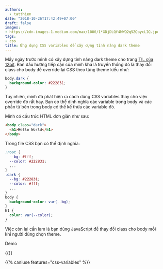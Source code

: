 ```yaml
---
authors:
  - tatthien
date: "2018-10-26T17:42:49+07:00"
draft: false
images:
- https://cdn-images-1.medium.com/max/1000/1*GDjDLQf4hWQ2q5ZQpycLIQ.jpeg
tags:
- css
title: Ứng dụng CSS variables để xây dựng tính năng dark theme
---
```


Mấy ngày trước mình có xây dựng tính năng dark theme cho trang [TIL của 12bit](https://til.12bit.vn/). Ban đầu hướng tiếp cận của mình khá là truyền thống đó là thay đổi class cho body để override lại CSS theo từng theme kiểu như:

```css
body.dark {
  background-color: #222831;
}
```

Tuy nhiên, mình đã phát hiện ra cách dùng CSS variables thay cho việv override đó rất hay. Bạn có thể dịnh nghĩa các variable trong body và các phần tử bên trong body có thể kế thừa các variable đó.

Mình có cấu trúc HTML đơn giản như sau:

```html
<body class="dark">
  <h1>Hello World</h1>
</body>
```

Trong file CSS bạn có thể định nghĩa:

```css
:root {
  --bg: #fff;
  --color: #222831;
  ...
}
.dark {
  --bg: #222831;
  --color: #fff;
  ...
}
body {
  background-color: var(--bg);
}
h1 {
  color: var(--color);
}
```

Việc còn lại cần làm là bạn dùng JavaScript để thay đổi class cho body mỗi khi người dùng chọn theme.

Demo

{{<codepen tatthien LgMKpm>}}

{{% caniuse features="css-variables" %}}
